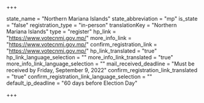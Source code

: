 +++

state_name = "Northern Mariana Islands"
state_abbreviation = "mp"
is_state = "false"
registration_type = "in-person"
translationKey = "Northern Mariana Islands"
type = "register"
hp_link = "https://www.votecnmi.gov.mp/"
more_info_link = "https://www.votecnmi.gov.mp/"
confirm_registration_link = "https://www.votecnmi.gov.mp/"
hp_link_translated = "true"
hp_link_language_selection = ""
more_info_link_translated = "true"
more_info_link_language_selection = ""
mail_received_deadline = "Must be received by Friday, September 9, 2022"
confirm_registration_link_translated = "true"
confirm_registration_link_language_selection = ""
default_ip_deadline = "60 days before Election Day"

+++